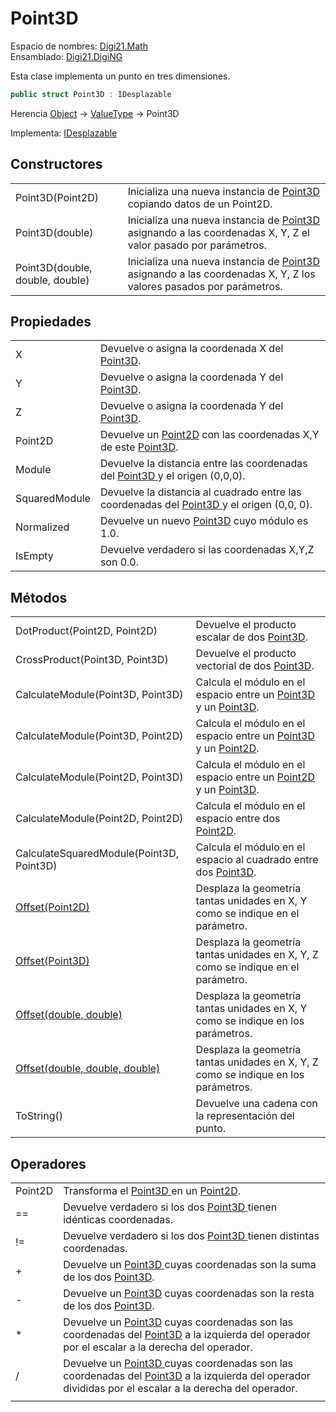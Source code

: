 # Point3D

Espacio de nombres: [Digi21.Math](./)  
Ensamblado: [Digi21.DigiNG](../)

Esta clase implementa un punto en tres dimensiones.

```csharp
public struct Point3D : IDesplazable
```

Herencia [Object](https://docs.microsoft.com/en-us/dotnet/api/system.object?view=net-5.0) → [ValueType](https://docs.microsoft.com/en-us/dotnet/api/system.valuetype?view=net-5.0) → Point3D

Implementa: [IDesplazable](idesplazable/)

## Constructores

|  |  |
| :--- | :--- |
| Point3D\(Point2D\) | Inicializa una nueva instancia de [Point3D](point3d.md)[ ](point2d.md)copiando datos de un Point2D. |
| Point3D\(double\) | Inicializa una nueva instancia de [Point3D](point3d.md)[ ](point2d.md)asignando a las coordenadas X, Y, Z el valor pasado por parámetros. |
| Point3D\(double, double, double\) | Inicializa una nueva instancia de [Point3D](point3d.md) asignando a las coordenadas X, Y, Z los valores pasados por parámetros. |

## Propiedades

|  |  |
| :--- | :--- |
| X | Devuelve o asigna la coordenada X del [Point3D](point3d.md). |
| Y | Devuelve o asigna la coordenada Y del [Point3D](point3d.md). |
| Z | Devuelve o asigna la coordenada Y del [Point3D](point3d.md). |
| Point2D | Devuelve un [Point2D](point2d.md) con las coordenadas X,Y de este [Point3D](point3d.md). |
| Module | Devuelve la distancia entre las coordenadas del [Point3D](point3d.md)[ ](point2d.md)y el origen \(0,0,0\). |
| SquaredModule | Devuelve la distancia al cuadrado entre las coordenadas del [Point3D](point3d.md)[ ](point2d.md)y el origen \(0,0, 0\). |
| Normalized | Devuelve un nuevo [Point3D](point3d.md) cuyo módulo es 1.0. |
| IsEmpty | Devuelve verdadero si las coordenadas X,Y,Z son 0.0. |

## Métodos

|  |  |
| :--- | :--- |
| DotProduct\(Point2D, Point2D\) | Devuelve el producto escalar de dos [Point3D](point3d.md). |
| CrossProduct\(Point3D, Point3D\) | Devuelve el producto vectorial de dos [Point3D](point3d.md). |
| CalculateModule\(Point3D, Point3D\) | Calcula el módulo en el espacio entre un [Point3D ](point3d.md)y un [Point3D](point3d.md). |
| CalculateModule\(Point3D, Point2D\) | Calcula el módulo en el espacio entre un [Point3D ](point3d.md)y un [Point2D](point2d.md). |
| CalculateModule\(Point2D, Point3D\) | Calcula el módulo en el espacio entre un [Point2D ](point2d.md)y un [Point3D](point3d.md). |
| CalculateModule\(Point2D, Point2D\) | Calcula el módulo en el espacio entre dos [Point2D](point2d.md). |
| CalculateSquaredModule\(Point3D, Point3D\) | Calcula el módulo en el espacio al cuadrado entre dos [Point3D](point3d.md). |
| [Offset\(Point2D\)](idesplazable/metodos/offset.md#offset-point-2-d) | Desplaza la geometría tantas unidades en X, Y como se indique en el parámetro. |
| [Offset\(Point3D\)](idesplazable/metodos/offset.md#offset-point-3-d) | Desplaza la geometría tantas unidades en X, Y, Z como se indique en el parámetro. |
| [Offset\(double, double\)](idesplazable/metodos/offset.md#offset-double-double) | Desplaza la geometría tantas unidades en X, Y como se indique en los parámetros. |
| [Offset\(double, double, double\)](idesplazable/metodos/offset.md#offset-double-doublem-double) | Desplaza la geometría tantas unidades en X, Y, Z como se indique en los parámetros. |
| ToString\(\) | Devuelve una cadena con la representación del punto. |

## Operadores

|  |  |
| :--- | :--- |
| Point2D | Transforma el [Point3D ](point3d.md)en un [Point2D](point2d.md). |
| == | Devuelve verdadero si los dos [Point3D](point3d.md)[ ](point2d.md)tienen idénticas coordenadas. |
| != | Devuelve verdadero si los dos [Point3D](point3d.md)[ ](point2d.md)tienen distintas coordenadas. |
| + | Devuelve un [Point3D](point3d.md)[ ](point2d.md)cuyas coordenadas son la suma de los dos [Point3D](point3d.md). |
| - | Devuelve un [Point3D](point3d.md) cuyas coordenadas son la resta de los dos [Point3D](point3d.md). |
| \* | Devuelve un [Point3D](point3d.md) cuyas coordenadas son las coordenadas del [Point3D](point3d.md) a la izquierda del operador por el escalar a la derecha del operador. |
| / | Devuelve un [Point3D](point3d.md)[ ](point2d.md)cuyas coordenadas son las coordenadas del [Point3D](point3d.md) a la izquierda del operador divididas por el escalar a la derecha del operador. |
|  |  |

